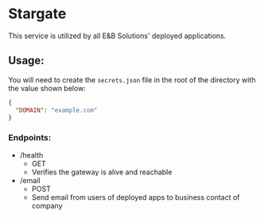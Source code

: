# Stargate

This service is utilized by all E&B Solutions' deployed applications.

## Usage:

You will need to create the `secrets.json` file in the root of the directory with the value shown below:

```json
{
  "DOMAIN": "example.com"
}
```

### Endpoints:

- /health
  - GET
  - Verifies the gateway is alive and reachable
- /email
  - POST
  - Send email from users of deployed apps to business contact of company
